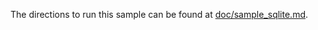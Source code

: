 The directions to run this sample can be found at [doc/sample_sqlite.md](../../doc/sample_sqlite.md).